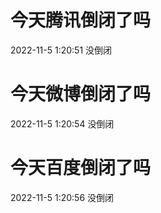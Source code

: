 # 今天腾讯倒闭了吗

2022-11-5 1:20:51 没倒闭

# 今天微博倒闭了吗

2022-11-5 1:20:54 没倒闭

# 今天百度倒闭了吗

2022-11-5 1:20:56 没倒闭

